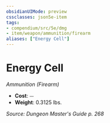 ```yaml
---
obsidianUIMode: preview
cssclasses: json5e-item
tags:
- compendium/src/5e/dmg
- item/weapon/ammunition/firearm
aliases: ["Energy Cell"]
---
```

# Energy Cell
*Ammunition (Firearm)*  

- **Cost**: ⏤
- **Weight**: 0.3125 lbs.

*Source: Dungeon Master's Guide p. 268*